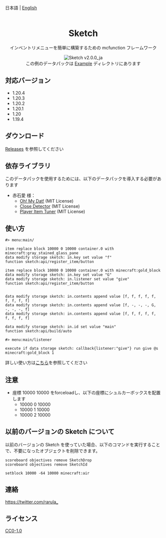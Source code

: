 日本語 | [English](README.md)
<br><br/>

<div align=center>

# Sketch
インベントリメニューを簡単に構築するための mcfunction フレームワーク

![Sketch v2.0.0_ja](https://user-images.githubusercontent.com/74240663/229465231-a4b20e5b-0f1c-422d-a85e-499710039427.gif)  
この例のデータパックは [Example](Example) ディレクトリにあります

</div>

## 対応バージョン
- 1.20.4
- 1.20.3
- 1.20.2
- 1.20.1
- 1.20
- 1.19.4

## ダウンロード
[Releases](https://github.com/rarula/Sketch/releases) を参照してください

## 依存ライブラリ
このデータパックを使用するためには、以下のデータパックを導入する必要があります
- 赤石愛 様：
  - [Oh! My Dat!](https://github.com/Ai-Akaishi/OhMyDat) (MIT License)
  - [Close Detector](https://github.com/Ai-Akaishi/CloseDetector) (MIT License)
  - [Player Item Tuner](https://github.com/Ai-Akaishi/PlayerItemTuner) (MIT License)

## 使い方
```mcfunction
#> menu:main/

item replace block 10000 0 10000 container.0 with minecraft:gray_stained_glass_pane
data modify storage sketch: in.key set value "f"
function sketch:api/register_item/button

item replace block 10000 0 10000 container.0 with minecraft:gold_block
data modify storage sketch: in.key set value "G"
data modify storage sketch: in.listener set value "give"
function sketch:api/register_item/button


data modify storage sketch: in.contents append value [f, f, f, f, f, f, f, f, f]
data modify storage sketch: in.contents append value [f, -, -, -, G, -, -, -, f]
data modify storage sketch: in.contents append value [f, f, f, f, f, f, f, f, f]

data modify storage sketch: in.id set value "main"
function sketch:api/build/auto
```
```mcfunction
#> menu:main/listener

execute if data storage sketch: callback{listener:"give"} run give @s minecraft:gold_block 1
```

詳しい使い方は[こちら](https://github.com/rarula/Sketch/wiki/Tutorial)を参照してください

## 注意
- 座標 10000 10000 をforceloadし、以下の座標にシュルカーボックスを配置します
    - 10000 0 10000
    - 10000 1 10000
    - 10000 2 10000

## 以前のバージョンの Sketch について
以前のバージョンの Sketch を使っていた場合、以下のコマンドを実行することで、不要になったオブジェクトを削除できます。
```mcfunction
scoreboard objectives remove SketchDrop
scoreboard objectives remove SketchId

setblock 10000 -64 10000 minecraft:air
```

## 連絡
<https://twitter.com/rarula_>

## ライセンス
[CC0-1.0](LICENSE)
